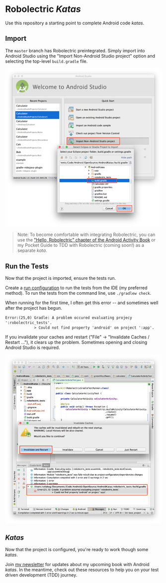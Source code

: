 # Robolectric *Katas*

Use this repository a starting point to complete Android code *katas*.

## Import

The `master` branch has Robolectric preintegrated. Simply import into Android Studio using the "Import Non-Android Studio project" option and selecting the top-level `build.gradle` file. 

![Import project](images/import_non_android_project.png)

> Note: To become comfortable with integrating Robolectric, you can use the ["Hello, Robolectric" chapter of the Android Activity Book](coreylatislaw.com/android-activity-book/) or my Pocket Guide to TDD with Robolectric (coming soon!) as a separate *kata*.

## Run the Tests

Now that the project is imported, ensure the tests run.

Create a [run configuration](http://blog.blundell-apps.com/how-to-run-robolectric-junit-tests-in-android-studio/) to run the tests from the IDE (my preferred method). To run the tests from the command line, use `./gradlew check`.

When running for the first time, I often get this error -- and sometimes well after the project has begun.

```
Error:(25,0) Gradle: A problem occured evaluating projecy ':robolectric_tests'.
             > Could not find property 'android' on project ':app'.
```

If you invalidate your caches and restart ("File" -> "Invalidate Caches / Restart ..."), it clears up the problem. Sometimes opening and closing Android Studio is required.

![Error Message](images/couldnt_find_android_property.png)

## *Katas*

Now that the project is configured, you're ready to work though some *katas*.

Join [my newsletter](http://coreylatislaw.com/android-activity-book/) for updates about my upcoming book with Android *katas*. In the meantime, check out these resources to help you on your test driven development (TDD) journey.